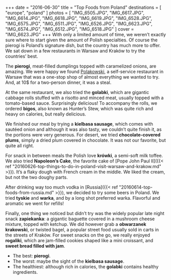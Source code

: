 +++
date    = "2016-06-30"
title   = "Top Foods from Poland"
destinations = [ "europe", "poland" ]
photos = [
  "IMG_6505.JPG", "IMG_6617.JPG", "IMG_6614.JPG", "IMG_6618.JPG", "IMG_6619.JPG",
  "IMG_6528.JPG", "IMG_6575.JPG", "IMG_6511.JPG", "IMG_6526.JPG", "IMG_6623.JPG",
  "IMG_6574.JPG", "IMG_6512.JPG", "IMG_6518.JPG"
]
cover = "IMG_6623.JPG"
+++
With only a limited amount of time, we weren’t exactly sure where to start given the amount of Polish specialties. Of course the pierogi is Poland’s signature dish, but the country has much more to offer. We sat down in a few restaurants in Warsaw and Kraków to try the countries’ best.
<!--more-->

The **pierogi**, meat-filled dumplings topped with caramelized onions, are amazing. We were happy we found [Polakowski](http://www.polakowski.com.pl/), a self-service restaurant in Warsaw that was a one-stop shop of almost everything we wanted to try. And, at 10$ for a two-person dinner, it was a steal.

At the same restaurant, we also tried the **golabki**, which are gigantic cabbage rolls stuffed with a risotto and minced meat, usually topped with a tomato-based sauce. Surprisingly delicious! To accompany the rolls, we ordered **bigos**, also known as Hunter’s Stew, which was quite rich and heavy on calories, but really delicious.

We finished our meal by trying a **kielbasa sausage**, which comes with sautéed onion and although it was also tasty, we couldn’t quite finish it, as the portions were very generous. For desert, we tried **chocolate-covered plums**, simply a dried plum covered in chocolate. It was not our favorite, but quite all right.

For snack in between meals the Polish love **krówki**, a semi-soft milk toffee. We also tried **Napoleon’s Cake**, the favorite cake of [Pope John Paul II]({{< ref "20160626-top-things-to-do-in-poland-visit-warsaw-and-krakow.md" >}}). It’s a flaky dough with French cream in the middle. We liked the cream, but not the two doughy parts.

After drinking way too much vodka in [Russia]({{< ref "20160614-top-foods-from-russia.md" >}}), we decided to try some beers in Poland. We tried **tyskie** and **warka**, and by a long shot preferred warka. Flavorful and aromatic we went for refills!

Finally, one thing we noticed but didn’t try was the widely popular late night snack **zapiekanka**: a gigantic baguette covered in a mushroom cheese mixture, topped with ketchup. We did however grab a **obwarzanek krakowski**, or twisted bagel, a popular street food usually sold in carts in the streets of Kraków. For sweet snacks on the go, we really enjoyed **rogaliki**, which are jam-filled cookies shaped like a mini croissant, and **sweet bread filled with jam**.

* The best: **pierogi**.
* The worst: maybe the sight of the **kielbasa sausage**.
* The healthiest: although rich in calories, the **golabki** contains healthy ingredients.